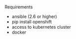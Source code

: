 ###

Requirements
* ansible (2.6 or higher)
* pip install openshift
* access to kubernetes cluster
* docker
